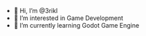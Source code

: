 - 👋 Hi, I’m @3rikl
- 👀 I’m interested in Game Development
- 🌱 I’m currently learning Godot Game Engine


<!---
3rikl/3rikl is a ✨ special ✨ repository because its `README.md` (this file) appears on your GitHub profile.
You can click the Preview link to take a look at your changes.
--->
